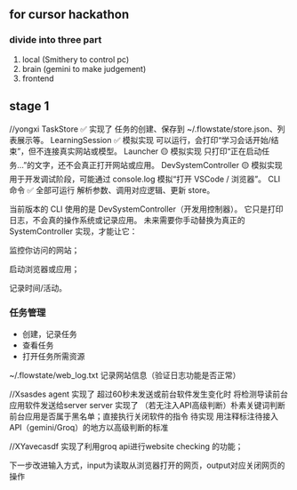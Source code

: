 ## for cursor hackathon
### divide into three part
1. local (Smithery to control pc)
2. brain (gemini to make judgement)
3. frontend


## stage 1
//yongxi
TaskStore	✅ 实现了	任务的创建、保存到 ~/.flowstate/store.json、列表展示等。
LearningSession	✅ 模拟实现	可以运行，会打印“学习会话开始/结束”，但不连接真实网站或模型。
Launcher	🟡 模拟实现	只打印“正在启动任务…”的文字，还不会真正打开网站或应用。
DevSystemController	🟡 模拟实现	用于开发调试阶段，可能通过 console.log 模拟“打开 VSCode / 浏览器”。
CLI 命令	✅ 全部可运行	解析参数、调用对应逻辑、更新 store。

当前版本的 CLI 使用的是 DevSystemController（开发用控制器）。
它只是打印日志，不会真的操作系统或记录应用。
未来需要你手动替换为真正的 SystemController 实现，才能让它：

监控你访问的网站；

启动浏览器或应用；

记录时间/活动。

### 任务管理
- 创建，记录任务
- 查看任务
- 打开任务所需资源

~/.flowstate/web_log.txt 记录网站信息（验证日志功能是否正常）

//Xsasdes
agent 实现了  超过60秒未发送或前台软件发生变化时        将检测导读前台应用软件发送给server
server  实现了  （若无注入API高级判断）朴素关键词判断前台应用是否属于黑名单；直接执行关闭软件的指令
        待实现  用注释标注待接入API（gemini/Groq）的地方以高级判断的标准

//XYavecasdf
实现了利用groq api进行website checking 的功能；

下一步改进输入方式，input为读取从浏览器打开的网页，output对应关闭网页的操作
